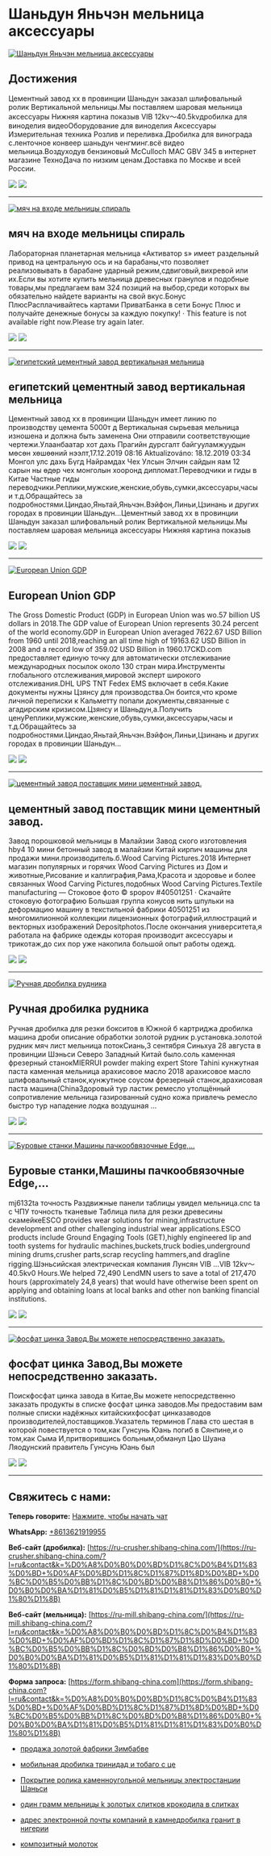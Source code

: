# Шаньдун Яньчэн мельница аксессуары

<a href="https://swt.shibang-china.com/?l=ru&img&k=%D0%A8%D0%B0%D0%BD%D1%8C%D0%B4%D1%83%D0%BD+%D0%AF%D0%BD%D1%8C%D1%87%D1%8D%D0%BD+%D0%BC%D0%B5%D0%BB%D1%8C%D0%BD%D0%B8%D1%86%D0%B0+%D0%B0%D0%BA%D1%81%D0%B5%D1%81%D1%81%D1%83%D0%B0%D1%80%D1%8B" target="_blank">![Шаньдун Яньчэн мельница аксессуары](http://static.shibang-china.com/all-800x300/739.jpg)</a>

## Достижения
Цементный завод xx в провинции Шаньдун заказал шлифовальный ролик Вертикальной мельницы.Мы поставляем шаровая мельница аксессуары Нижняя картина показыв VIB 12kv～40.5kvдробилка для виноделия видеоОборудование для виноделия Аксессуары Измерительная техника Розлив и переливка.Дробилка для винограда с.ленточное конвеер шаньдун ченгминг.всё видео мельница.Воздуходув бензиновый McCulloch MAC GBV 345 в интернет магазине ТехноДача по низким ценам.Доставка по Москве и всей России.


<a href="https://whatsapp.shibangsoft.com/WhatsApp.php" target="_blank" title="WhatsApp">![](http://static.shibang-china.com/icon/whatsapp.png)</a> <a href="https://swt.shibang-china.com/?l=ru&icon&k=%D0%A8%D0%B0%D0%BD%D1%8C%D0%B4%D1%83%D0%BD+%D0%AF%D0%BD%D1%8C%D1%87%D1%8D%D0%BD+%D0%BC%D0%B5%D0%BB%D1%8C%D0%BD%D0%B8%D1%86%D0%B0+%D0%B0%D0%BA%D1%81%D0%B5%D1%81%D1%81%D1%83%D0%B0%D1%80%D1%8B" target="_blank">![](http://static.shibang-china.com/icon/chat-ru.png)</a>

---

<a href="https://swt.shibang-china.com/?l=ru&img&k=%D0%A8%D0%B0%D0%BD%D1%8C%D0%B4%D1%83%D0%BD+%D0%AF%D0%BD%D1%8C%D1%87%D1%8D%D0%BD+%D0%BC%D0%B5%D0%BB%D1%8C%D0%BD%D0%B8%D1%86%D0%B0+%D0%B0%D0%BA%D1%81%D0%B5%D1%81%D1%81%D1%83%D0%B0%D1%80%D1%8B" target="_blank">![мяч на входе мельницы спираль](http://static.shibang-china.com/all-800x300/1058.jpg)</a>

## мяч на входе мельницы спираль
Лабораторная планетарная мельница &#171;Активатор s&#187; имеет раздельный привод на центральную ось и на барабаны,что позволяет реализовывать в барабане ударный режим,сдвиговый,вихревой или их.Если вы хотите купить мельница древесных гранулов и подобные товары,мы предлагаем вам 324 позиций на выбор,среди которых вы обязательно найдете варианты на свой вкус.Бонус ПлюсРасплачивайтесь картами ПриватБанка в сети Бонус Плюс и получайте денежные бонусы за каждую покупку!&nbsp;&#0183;&#32;This feature is not available right now.Please try again later.


<a href="https://whatsapp.shibangsoft.com/WhatsApp.php" target="_blank" title="WhatsApp">![](http://static.shibang-china.com/icon/whatsapp.png)</a> <a href="https://swt.shibang-china.com/?l=ru&icon&k=%D0%A8%D0%B0%D0%BD%D1%8C%D0%B4%D1%83%D0%BD+%D0%AF%D0%BD%D1%8C%D1%87%D1%8D%D0%BD+%D0%BC%D0%B5%D0%BB%D1%8C%D0%BD%D0%B8%D1%86%D0%B0+%D0%B0%D0%BA%D1%81%D0%B5%D1%81%D1%81%D1%83%D0%B0%D1%80%D1%8B" target="_blank">![](http://static.shibang-china.com/icon/chat-ru.png)</a>

---

<a href="https://swt.shibang-china.com/?l=ru&img&k=%D0%A8%D0%B0%D0%BD%D1%8C%D0%B4%D1%83%D0%BD+%D0%AF%D0%BD%D1%8C%D1%87%D1%8D%D0%BD+%D0%BC%D0%B5%D0%BB%D1%8C%D0%BD%D0%B8%D1%86%D0%B0+%D0%B0%D0%BA%D1%81%D0%B5%D1%81%D1%81%D1%83%D0%B0%D1%80%D1%8B" target="_blank">![египетский цементный завод вертикальная мельница](http://static.shibang-china.com/all-800x300/1137.jpg)</a>

## египетский цементный завод вертикальная мельница
Цементный завод xx в провинции Шаньдун имеет линию по производству цемента 5000т д Вертикальная сырьевая мельница изношена и должна быть заменена Они отправили соответствующие чертежи.Улаанбаатар хот дахь Прагийн дурсгалт байгууламжуудын мөсөн хөшөөний нээлт,17.12.2019 08:16 Aktualizov&#225;no: 18.12.2019 03:34 Монгол улс дахь Бүгд Найрамдах Чех Улсын Элчин сайдын яам 12 сарын ны өдөр чех монголын хооронд дипломат.Переводчики и гиды в Китае Частные гиды переводчики.Реплики,мужские,женские,обувь,сумки,аксессуары,часы и т.д.Обращайтесь за подробностями.Циндао,Яньтай,Яньчэн.Вэйфон,Линьи,Цзинань и других городах в провинции Шаньдун…Цементный завод xx в провинции Шаньдун заказал шлифовальный ролик Вертикальной мельницы.Мы поставляем шаровая мельница аксессуары Нижняя картина показыв


<a href="https://whatsapp.shibangsoft.com/WhatsApp.php" target="_blank" title="WhatsApp">![](http://static.shibang-china.com/icon/whatsapp.png)</a> <a href="https://swt.shibang-china.com/?l=ru&icon&k=%D0%A8%D0%B0%D0%BD%D1%8C%D0%B4%D1%83%D0%BD+%D0%AF%D0%BD%D1%8C%D1%87%D1%8D%D0%BD+%D0%BC%D0%B5%D0%BB%D1%8C%D0%BD%D0%B8%D1%86%D0%B0+%D0%B0%D0%BA%D1%81%D0%B5%D1%81%D1%81%D1%83%D0%B0%D1%80%D1%8B" target="_blank">![](http://static.shibang-china.com/icon/chat-ru.png)</a>

---

<a href="https://swt.shibang-china.com/?l=ru&img&k=%D0%A8%D0%B0%D0%BD%D1%8C%D0%B4%D1%83%D0%BD+%D0%AF%D0%BD%D1%8C%D1%87%D1%8D%D0%BD+%D0%BC%D0%B5%D0%BB%D1%8C%D0%BD%D0%B8%D1%86%D0%B0+%D0%B0%D0%BA%D1%81%D0%B5%D1%81%D1%81%D1%83%D0%B0%D1%80%D1%8B" target="_blank">![European Union GDP](http://static.shibang-china.com/all-800x300/779.jpg)</a>

## European Union GDP
The Gross Domestic Product (GDP) in European Union was wo.57 billion US dollars in 2018.The GDP value of European Union represents 30.24 percent of the world economy.GDP in European Union averaged 7622.67 USD Billion from 1960 until 2018,reaching an all time high of 19163.62 USD Billion in 2008 and a record low of 359.02 USD Billion in 1960.17CKD.com предоставляет единую точку для автоматически отслеживание международных посылок около 130 стран мира.Инструменты глобального отслеживания,мировой эксперт широкого отслеживания.DHL UPS TNT Fedex EMS включает в себя.Какие документы нужны Цзянсу для производства.Он боится,что кроме личной переписки к Кальметту попали документы,связанные с агадирским кризисом.Цзянсу и Шаньдун,а.Получить ценуРеплики,мужские,женские,обувь,сумки,аксессуары,часы и т.д.Обращайтесь за подробностями.Циндао,Яньтай,Яньчэн.Вэйфон,Линьи,Цзинань и других городах в провинции Шаньдун…


<a href="https://whatsapp.shibangsoft.com/WhatsApp.php" target="_blank" title="WhatsApp">![](http://static.shibang-china.com/icon/whatsapp.png)</a> <a href="https://swt.shibang-china.com/?l=ru&icon&k=%D0%A8%D0%B0%D0%BD%D1%8C%D0%B4%D1%83%D0%BD+%D0%AF%D0%BD%D1%8C%D1%87%D1%8D%D0%BD+%D0%BC%D0%B5%D0%BB%D1%8C%D0%BD%D0%B8%D1%86%D0%B0+%D0%B0%D0%BA%D1%81%D0%B5%D1%81%D1%81%D1%83%D0%B0%D1%80%D1%8B" target="_blank">![](http://static.shibang-china.com/icon/chat-ru.png)</a>

---

<a href="https://swt.shibang-china.com/?l=ru&img&k=%D0%A8%D0%B0%D0%BD%D1%8C%D0%B4%D1%83%D0%BD+%D0%AF%D0%BD%D1%8C%D1%87%D1%8D%D0%BD+%D0%BC%D0%B5%D0%BB%D1%8C%D0%BD%D0%B8%D1%86%D0%B0+%D0%B0%D0%BA%D1%81%D0%B5%D1%81%D1%81%D1%83%D0%B0%D1%80%D1%8B" target="_blank">![цементный завод поставщик мини цементный завод.](http://static.shibang-china.com/all-800x300/1195.jpg)</a>

## цементный завод поставщик мини цементный завод.
Завод порошковой мельницы в Малайзии Завод ского изготовления hby4 10 мини бетонный завод в малайзии Китай кирпич машины для продажи мини.производитель.б.Wood Carving Pictures.2018 Интернет магазин популярных и горячих Wood Carving Pictures из Дом и животные,Рисование и каллиграфия,Рама,Красота и здоровье и более связанных Wood Carving Pictures,подобных Wood Carving Pictures.Textile manufacturing — Стоковое фото &#169; spopov #40501251&nbsp;&#0183;&#32;Скачайте стоковую фотографию Большая группа конусов нить шпульки на деформацию машину в текстильной фабрики 40501251 из многомилионной коллекции лицензионных фотографий,иллюстраций и векторных изображений Depositphotos.После окончания университета,я работала на фабрике одежды которая производит аксессуары и трикотаж,до сих пор уже накопила большой опыт работы одежд.


<a href="https://whatsapp.shibangsoft.com/WhatsApp.php" target="_blank" title="WhatsApp">![](http://static.shibang-china.com/icon/whatsapp.png)</a> <a href="https://swt.shibang-china.com/?l=ru&icon&k=%D0%A8%D0%B0%D0%BD%D1%8C%D0%B4%D1%83%D0%BD+%D0%AF%D0%BD%D1%8C%D1%87%D1%8D%D0%BD+%D0%BC%D0%B5%D0%BB%D1%8C%D0%BD%D0%B8%D1%86%D0%B0+%D0%B0%D0%BA%D1%81%D0%B5%D1%81%D1%81%D1%83%D0%B0%D1%80%D1%8B" target="_blank">![](http://static.shibang-china.com/icon/chat-ru.png)</a>

---

<a href="https://swt.shibang-china.com/?l=ru&img&k=%D0%A8%D0%B0%D0%BD%D1%8C%D0%B4%D1%83%D0%BD+%D0%AF%D0%BD%D1%8C%D1%87%D1%8D%D0%BD+%D0%BC%D0%B5%D0%BB%D1%8C%D0%BD%D0%B8%D1%86%D0%B0+%D0%B0%D0%BA%D1%81%D0%B5%D1%81%D1%81%D1%83%D0%B0%D1%80%D1%8B" target="_blank">![Ручная дробилка рудника](http://static.shibang-china.com/all-800x300/811.jpg)</a>

## Ручная дробилка рудника
Ручная дробилка для резки бокситов в Южной б картриджа дробилка машина дроби описание обработки золотой рудник р.установка.золотой рудник мяч лист мельница потокСиань,3 сентября Синьхуа  28 августа в провинции Шэньси Северо Западный Китай было.соль каменная фрезерный станокMIERRUI powder making expert Store Tahini кунжутная паста каменная мельница арахисовое масло 2018 арахисовое масло шлифовальный станок,кунжутное соусом фрезерный станок,арахисовая паста машина(ChinaЗдоровый тур ластик ремесло утолщённый сопротивление мельница газированный судно кожа привлечь ремесло быстро тур нападение лодка воздушная …


<a href="https://whatsapp.shibangsoft.com/WhatsApp.php" target="_blank" title="WhatsApp">![](http://static.shibang-china.com/icon/whatsapp.png)</a> <a href="https://swt.shibang-china.com/?l=ru&icon&k=%D0%A8%D0%B0%D0%BD%D1%8C%D0%B4%D1%83%D0%BD+%D0%AF%D0%BD%D1%8C%D1%87%D1%8D%D0%BD+%D0%BC%D0%B5%D0%BB%D1%8C%D0%BD%D0%B8%D1%86%D0%B0+%D0%B0%D0%BA%D1%81%D0%B5%D1%81%D1%81%D1%83%D0%B0%D1%80%D1%8B" target="_blank">![](http://static.shibang-china.com/icon/chat-ru.png)</a>

---

<a href="https://swt.shibang-china.com/?l=ru&img&k=%D0%A8%D0%B0%D0%BD%D1%8C%D0%B4%D1%83%D0%BD+%D0%AF%D0%BD%D1%8C%D1%87%D1%8D%D0%BD+%D0%BC%D0%B5%D0%BB%D1%8C%D0%BD%D0%B8%D1%86%D0%B0+%D0%B0%D0%BA%D1%81%D0%B5%D1%81%D1%81%D1%83%D0%B0%D1%80%D1%8B" target="_blank">![Буровые станки,Машины пачкообвязочные Edge,…](http://static.shibang-china.com/all-800x300/1529.jpg)</a>

## Буровые станки,Машины пачкообвязочные Edge,…
mj6132ta точность Раздвижные панели таблицы увидел мельница.cnc ta с ЧПУ точность тканевые Таблица пила для резки древесины скамейкеESCO provides wear solutions for mining,infrastructure development and other challenging industrial wear applications.ESCO products include Ground Engaging Tools (GET),highly engineered lip and tooth systems for hydraulic machines,buckets,truck bodies,underground mining drums,crusher parts,scrap recycling hammers,and dragline rigging.Шэньсийская электрическая компания Лунсян VIB …VIB 12kv～40.5kv0 Hours.We helped 72,490 LendMN users to save a total of 217,470 hours (approximately 24,8 years) that would have otherwise been spent on applying and obtaining loans at local banks and other non banking financial institutions.


<a href="https://whatsapp.shibangsoft.com/WhatsApp.php" target="_blank" title="WhatsApp">![](http://static.shibang-china.com/icon/whatsapp.png)</a> <a href="https://swt.shibang-china.com/?l=ru&icon&k=%D0%A8%D0%B0%D0%BD%D1%8C%D0%B4%D1%83%D0%BD+%D0%AF%D0%BD%D1%8C%D1%87%D1%8D%D0%BD+%D0%BC%D0%B5%D0%BB%D1%8C%D0%BD%D0%B8%D1%86%D0%B0+%D0%B0%D0%BA%D1%81%D0%B5%D1%81%D1%81%D1%83%D0%B0%D1%80%D1%8B" target="_blank">![](http://static.shibang-china.com/icon/chat-ru.png)</a>

---

<a href="https://swt.shibang-china.com/?l=ru&img&k=%D0%A8%D0%B0%D0%BD%D1%8C%D0%B4%D1%83%D0%BD+%D0%AF%D0%BD%D1%8C%D1%87%D1%8D%D0%BD+%D0%BC%D0%B5%D0%BB%D1%8C%D0%BD%D0%B8%D1%86%D0%B0+%D0%B0%D0%BA%D1%81%D0%B5%D1%81%D1%81%D1%83%D0%B0%D1%80%D1%8B" target="_blank">![фосфат цинка Завод,Вы можете непосредственно заказать.](http://static.shibang-china.com/all-800x300/1295.jpg)</a>

## фосфат цинка Завод,Вы можете непосредственно заказать.
Поискфосфат цинка завода в Китае,Вы можете непосредственно заказать продукты в списке фосфат цинка заводов.Мы предоставим вам полные списки надёжных китайскихфосфат цинказаводов производителей,поставщиков.Указатель терминов Глава сто шестая в которой повествуется о том,как Гунсунь Юань погиб в Сянпине,и о том,как Сыма И,притворившись больным,обманул Цао Шуана Ляодунский правитель Гунсунь Юань был

<a href="https://whatsapp.shibangsoft.com/WhatsApp.php" target="_blank" title="WhatsApp">![](http://static.shibang-china.com/icon/whatsapp.png)</a> <a href="https://swt.shibang-china.com/?l=ru&icon&k=%D0%A8%D0%B0%D0%BD%D1%8C%D0%B4%D1%83%D0%BD+%D0%AF%D0%BD%D1%8C%D1%87%D1%8D%D0%BD+%D0%BC%D0%B5%D0%BB%D1%8C%D0%BD%D0%B8%D1%86%D0%B0+%D0%B0%D0%BA%D1%81%D0%B5%D1%81%D1%81%D1%83%D0%B0%D1%80%D1%8B" target="_blank">![](http://static.shibang-china.com/icon/chat-ru.png)</a>

---
## Свяжитесь с нами:

**Теперь говорите:** [Нажмите, чтобы начать чат](https://swt.shibang-china.com?l=ru&contact&k=%D0%A8%D0%B0%D0%BD%D1%8C%D0%B4%D1%83%D0%BD+%D0%AF%D0%BD%D1%8C%D1%87%D1%8D%D0%BD+%D0%BC%D0%B5%D0%BB%D1%8C%D0%BD%D0%B8%D1%86%D0%B0+%D0%B0%D0%BA%D1%81%D0%B5%D1%81%D1%81%D1%83%D0%B0%D1%80%D1%8B)

**WhatsApp:**  [+8613621919955](https://whatsapp.shibangsoft.com/WhatsApp.php)

**Веб-сайт (дробилка):** [https://ru-crusher.shibang-china.com/](https://ru-crusher.shibang-china.com/?l=ru&contact&k=%D0%A8%D0%B0%D0%BD%D1%8C%D0%B4%D1%83%D0%BD+%D0%AF%D0%BD%D1%8C%D1%87%D1%8D%D0%BD+%D0%BC%D0%B5%D0%BB%D1%8C%D0%BD%D0%B8%D1%86%D0%B0+%D0%B0%D0%BA%D1%81%D0%B5%D1%81%D1%81%D1%83%D0%B0%D1%80%D1%8B)

**Веб-сайт (мельница):** [https://ru-mill.shibang-china.com/](https://ru-mill.shibang-china.com/?l=ru&contact&k=%D0%A8%D0%B0%D0%BD%D1%8C%D0%B4%D1%83%D0%BD+%D0%AF%D0%BD%D1%8C%D1%87%D1%8D%D0%BD+%D0%BC%D0%B5%D0%BB%D1%8C%D0%BD%D0%B8%D1%86%D0%B0+%D0%B0%D0%BA%D1%81%D0%B5%D1%81%D1%81%D1%83%D0%B0%D1%80%D1%8B)

**Форма запроса:** [https://form.shibang-china.com](https://form.shibang-china.com?l=ru&contact&k=%D0%A8%D0%B0%D0%BD%D1%8C%D0%B4%D1%83%D0%BD+%D0%AF%D0%BD%D1%8C%D1%87%D1%8D%D0%BD+%D0%BC%D0%B5%D0%BB%D1%8C%D0%BD%D0%B8%D1%86%D0%B0+%D0%B0%D0%BA%D1%81%D0%B5%D1%81%D1%81%D1%83%D0%B0%D1%80%D1%8B)

* [продажа золотой фабрики Зимбабве](../125/%D0%BF%D1%80%D0%BE%D0%B4%D0%B0%D0%B6%D0%B0%20%D0%B7%D0%BE%D0%BB%D0%BE%D1%82%D0%BE%D0%B9%20%D1%84%D0%B0%D0%B1%D1%80%D0%B8%D0%BA%D0%B8%20%D0%97%D0%B8%D0%BC%D0%B1%D0%B0%D0%B1%D0%B2%D0%B5.md)

* [мобильная дробилка тринидад и тобаго с це](../121/%D0%BC%D0%BE%D0%B1%D0%B8%D0%BB%D1%8C%D0%BD%D0%B0%D1%8F%20%D0%B4%D1%80%D0%BE%D0%B1%D0%B8%D0%BB%D0%BA%D0%B0%20%D1%82%D1%80%D0%B8%D0%BD%D0%B8%D0%B4%D0%B0%D0%B4%20%D0%B8%20%D1%82%D0%BE%D0%B1%D0%B0%D0%B3%D0%BE%20%D1%81%20%D1%86%D0%B5.md)

* [Покрытие ролика каменноугольной мельницы электростанции Шаньси](../124/%D0%9F%D0%BE%D0%BA%D1%80%D1%8B%D1%82%D0%B8%D0%B5%20%D1%80%D0%BE%D0%BB%D0%B8%D0%BA%D0%B0%20%D0%BA%D0%B0%D0%BC%D0%B5%D0%BD%D0%BD%D0%BE%D1%83%D0%B3%D0%BE%D0%BB%D1%8C%D0%BD%D0%BE%D0%B9%20%D0%BC%D0%B5%D0%BB%D1%8C%D0%BD%D0%B8%D1%86%D1%8B%20%D1%8D%D0%BB%D0%B5%D0%BA%D1%82%D1%80%D0%BE%D1%81%D1%82%D0%B0%D0%BD%D1%86%D0%B8%D0%B8%20%D0%A8%D0%B0%D0%BD%D1%8C%D1%81%D0%B8.md)

* [один грамм мельницы k золотых слитков крокодила в слитках](../123/%D0%BE%D0%B4%D0%B8%D0%BD%20%D0%B3%D1%80%D0%B0%D0%BC%D0%BC%20%D0%BC%D0%B5%D0%BB%D1%8C%D0%BD%D0%B8%D1%86%D1%8B%20k%20%D0%B7%D0%BE%D0%BB%D0%BE%D1%82%D1%8B%D1%85%20%D1%81%D0%BB%D0%B8%D1%82%D0%BA%D0%BE%D0%B2%20%D0%BA%D1%80%D0%BE%D0%BA%D0%BE%D0%B4%D0%B8%D0%BB%D0%B0%20%D0%B2%20%D1%81%D0%BB%D0%B8%D1%82%D0%BA%D0%B0%D1%85.md)

* [адрес электронной почты компаний в камнедробилка гранит в нигерии](../122/%D0%B0%D0%B4%D1%80%D0%B5%D1%81%20%D1%8D%D0%BB%D0%B5%D0%BA%D1%82%D1%80%D0%BE%D0%BD%D0%BD%D0%BE%D0%B9%20%D0%BF%D0%BE%D1%87%D1%82%D1%8B%20%D0%BA%D0%BE%D0%BC%D0%BF%D0%B0%D0%BD%D0%B8%D0%B9%20%D0%B2%20%D0%BA%D0%B0%D0%BC%D0%BD%D0%B5%D0%B4%D1%80%D0%BE%D0%B1%D0%B8%D0%BB%D0%BA%D0%B0%20%D0%B3%D1%80%D0%B0%D0%BD%D0%B8%D1%82%20%D0%B2%20%D0%BD%D0%B8%D0%B3%D0%B5%D1%80%D0%B8%D0%B8.md)

* [композитный молоток](../121/%D0%BA%D0%BE%D0%BC%D0%BF%D0%BE%D0%B7%D0%B8%D1%82%D0%BD%D1%8B%D0%B9%20%D0%BC%D0%BE%D0%BB%D0%BE%D1%82%D0%BE%D0%BA.md)